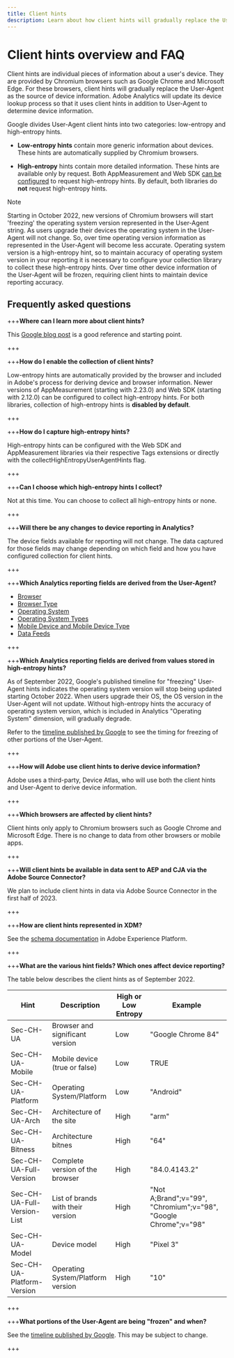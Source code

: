 ```yaml
---
title: Client hints
description: Learn about how client hints will gradually replace the User-Agent as the source of device information.
---
```


# Client hints overview and FAQ

Client hints are individual pieces of information about a user's device. They are provided by Chromium browsers such as Google Chrome and Microsoft Edge. For these browsers, client hints will gradually replace the User-Agent as the source of device information. Adobe Analytics will update its device lookup process so that it uses client hints in addition to User-Agent to determine device information.

Google divides User-Agent client hints into two categories: low-entropy and high-entropy hints.

* **Low-entropy hints** contain more generic information about devices. These hints are automatically supplied by Chromium browsers.

* **High-entropy** hints contain more detailed information. These hints are available only by request. Both AppMeasurement and Web SDK [can be configured](/help/implement/vars/config-vars/collecthighentropyuseragenthints.md) to request high-entropy hints. By default, both libraries do **not** request high-entropy hints.

>[!NOTE]
>
>Starting in October 2022, new versions of Chromium browsers will start 'freezing' the operating system version represented in the User-Agent string. As users upgrade their devices the operating system in the User-Agent will not change. So, over time operating version information as represented in the User-Agent will become less accurate. Operating system version is a high-entropy hint, so to maintain accuracy of operating system version in your reporting it is necessary to configure your collection library to collect these high-entropy hints. Over time other device information of the User-Agent will be frozen, requiring client hints to maintain device reporting accuracy.

## Frequently asked questions

+++**Where can I learn more about client hints?**

This [Google blog post](https://web.dev/user-agent-client-hints/) is a good reference and starting point.

+++

+++**How do I enable the collection of client hints?**

Low-entropy hints are automatically provided by the browser and included in Adobe's process for deriving device and browser information. Newer versions of AppMeasurement (starting with 2.23.0) and Web SDK (starting with 2.12.0) can be configured to collect high-entropy hints. For both libraries, collection of high-entropy hints is **disabled by default**. 

+++

+++**How do I capture high-entropy hints?**

High-entropy hints can be configured with the Web SDK and AppMeasurement libraries via their respective Tags extensions or directly with the collectHighEntropyUserAgentHints flag.

+++

+++**Can I choose which high-entropy hints I collect?**

Not at this time. You can choose to collect all high-entropy hints or none.

+++

+++**Will there be any changes to device reporting in Analytics?**

The device fields available for reporting will not change. The data captured for those fields may change depending on which field and how you have configured collection for client hints.

+++

+++**Which Analytics reporting fields are derived from the User-Agent?**

* [Browser](https://experienceleague.adobe.com/docs/analytics/components/dimensions/browser.html?lang=en) 
* [Browser Type](https://experienceleague.adobe.com/docs/analytics/components/dimensions/browser-type.html?lang=en)
* [Operating System](https://experienceleague.adobe.com/docs/analytics/components/dimensions/operating-systems.html?lang=en)
* [Operating System Types](https://experienceleague.adobe.com/docs/analytics/components/dimensions/operating-system-types.html?lang=en)
* [Mobile Device and Mobile Device Type](https://experienceleague.adobe.com/docs/analytics/components/dimensions/mobile-dimensions.html?lang=en)
* [Data Feeds](https://experienceleague.adobe.com/docs/analytics/export/analytics-data-feed/data-feed-contents/datafeeds-reference.html?lang=en)

+++

+++**Which Analytics reporting fields are derived from values stored in high-entropy hints?**

As of September 2022, Google's published timeline for "freezing" User-Agent hints indicates the operating system version will stop being updated starting October 2022. When users upgrade their OS, the OS version in the User-Agent will not update. Without high-entropy hints the accuracy of operating system version, which is included in Analytics "Operating System" dimension, will gradually degrade. 

Refer to the [timeline published by Google](https://blog.chromium.org/2021/09/user-agent-reduction-origin-trial-and-dates.html) to see the timing for freezing of other portions of the User-Agent.

+++

+++**How will Adobe use client hints to derive device information?**

Adobe uses a third-party, Device Atlas, who will use both the client hints and User-Agent to derive device information.

+++

+++**Which browsers are affected by client hints?**

Client hints only apply to Chromium browsers such as Google Chrome and Microsoft Edge. There is no change to data from other browsers or mobile apps.

+++

+++**Will client hints be available in data sent to AEP and CJA via the Adobe Source Connector?**

We plan to include client hints in data via Adobe Source Connector in the first half of 2023.

+++

+++**How are client hints represented in XDM?**

See the [schema documentation](https://github.com/adobe/xdm/blob/master/components/datatypes/browserdetails.schema.json#L121) in Adobe Experience Platform.

+++

+++**What are the various hint fields? Which ones affect device reporting?**

The table below describes the client hints as of September 2022.

| Hint | Description | High or Low Entropy | Example | 
| --- | --- | --- | --- | 
| Sec-CH-UA  |  Browser and significant version  | Low |  "Google Chrome 84" |
| Sec-CH-UA-Mobile |  Mobile device (true or false) |  Low |  TRUE |  
| Sec-CH-UA-Platform |  Operating System/Platform |  Low  | "Android" | 
| Sec-CH-UA-Arch |  Architecture of the site |  High |  "arm"  |  
| Sec-CH-UA-Bitness  | Architecture bitnes  | High  | "64"  |  
| Sec-CH-UA-Full-Version  | Complete version of the browser |  High  | "84.0.4143.2" |  
| Sec-CH-UA-Full-Version-List |  List of brands with their version | High | "Not A;Brand";v="99", "Chromium";v="98", "Google Chrome";v="98"  |  
| Sec-CH-UA-Model |  Device model |  High |  "Pixel 3" |  
| Sec-CH-UA-Platform-Version |  Operating System/Platform version |  High |  "10" |  

+++



+++**What portions of the User-Agent are being "frozen" and when?** 

See the [timeline published by Google](https://blog.chromium.org/2021/09/user-agent-reduction-origin-trial-and-dates.html). This may be subject to change.

+++
